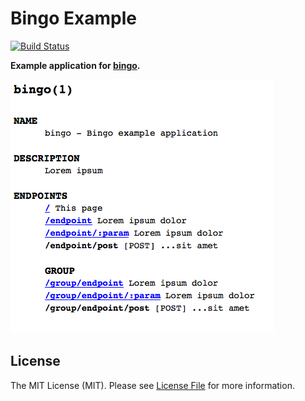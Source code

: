 # Bingo Example

[![Build Status](https://img.shields.io/travis/sagikazarmark/bingo-example.svg?style=flat-square)](https://travis-ci.org/sagikazarmark/bingo-example)

**Example application for [bingo](https://github.com/sagikazarmark/bingo/).**

![screenshot](resources/screenshot.png)


## License

The MIT License (MIT). Please see [License File](LICENSE) for more information.
